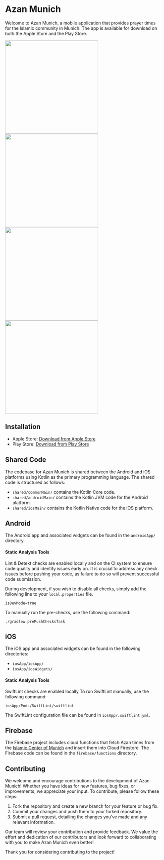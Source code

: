 # Azan Munich

Welcome to Azan Munich, a mobile application that provides prayer times for the Islamic community in Munich. The app is available for download on both the Apple Store and the Play Store.

<img src="https://github.com/abdallaadelessa/azan-munich/assets/13536749/6373be33-8573-4fc2-8128-83b83efd16b3" height="300">
<img src="https://github.com/abdallaadelessa/azan-munich/assets/13536749/a772fb0e-cdc0-4328-a036-3b94a295cced" height="300">
<img src="https://github.com/abdallaadelessa/azan-munich/assets/13536749/e38fdae7-e148-4500-8cfc-02ec323b0808" height="300">
<img src="https://github.com/abdallaadelessa/azan-munich/assets/13536749/37f5ece9-eac8-4a7b-874a-92d6247e9f74" height="300">


## Installation

- Apple Store: [Download from Apple Store](https://apps.apple.com/app/id1607651736)
- Play Store: [Download from Play Store](https://play.google.com/store/apps/details?id=com.alifwyaa.azanmunich.android)

## Shared Code

The codebase for Azan Munich is shared between the Android and iOS platforms using Kotlin as the primary programming language. The shared code is structured as follows:
- `shared/commonMain/` contains the Kotlin Core code.
- `shared/androidMain/` contains the Kotlin JVM code for the Android platform.
- `shared/iosMain/` contains the Kotlin Native code for the iOS platform.

## Android

The Android app and associated widgets can be found in the `androidApp/` directory.

#### Static Analysis Tools

Lint & Detekt checks are enabled locally and on the CI system to ensure code quality and identify issues early on.
It is crucial to address any check issues before pushing your code, as failure to do so will prevent successful code submission.

During development, if you wish to disable all checks, simply add the following line to your `local.properties` file.
```properties
isDevMode=true
```

To manually run the pre-checks, use the following command:
```
./gradlew prePushChecksTask
```

## iOS
The iOS app and associated widgets can be found in the following directories:
- `iosApp/iosApp/`
- `iosApp/iosWidgets/`
#### Static Analysis Tools
SwiftLint checks are enabled locally
To run SwiftLint manually, use the following command:
```
iosApp/Pods/SwiftLint/swiftlint
```
The SwiftLint configuration file can be found in `iosApp/.swiftlint.yml`.

## Firebase
The Firebase project includes cloud functions that fetch Azan times from the [Islamic Center of Munich](https://www.islamisches-zentrum-muenchen.de/) and insert them into Cloud Firestore.
The Firebase code can be found in the `firebase/functions` directory.

## Contributing

We welcome and encourage contributions to the development of Azan Munich! Whether you have ideas for new features, bug fixes, or improvements, we appreciate your input. To contribute, please follow these steps:

1. Fork the repository and create a new branch for your feature or bug fix.
2. Commit your changes and push them to your forked repository.
3. Submit a pull request, detailing the changes you've made and any relevant information.

Our team will review your contribution and provide feedback. We value the effort and dedication of our contributors and look forward to collaborating with you to make Azan Munich even better!

Thank you for considering contributing to the project!

